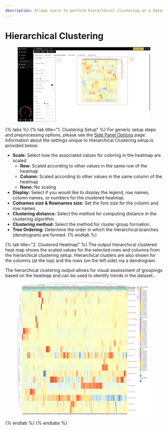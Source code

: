 ```yaml
---
description: Allows users to perform hierarchical clustering on a dataset.
---
```


# Hierarchical Clustering

<figure><img src="../../.gitbook/assets/Discovery_Clustering_Main-maxcompress-annotated.png" alt=""><figcaption></figcaption></figure>

{% tabs %}
{% tab title="1. Clustering Setup" %}
For generic setup steps and preprocessing options, please see the [Side Panel Options](side-panel-options.md) page. Information about the settings unique to Hierarchical Clustering setup is provided below:

* **Scale:** Select how the associated values for coloring in the heatmap are scaled
  * **Row:** Scaled according to other values in the same row of the heatmap
  * **Column:** Scaled according to other values in the same column of the heatmap
  * **None:** No scaling
* **Display:** Select if you would like to display the legend, row names, column names, or numbers for the clustered heatmap.
* **Colnames size & Rownames size:** Set the font size for the column and row names
* **Clustering distance:** Select the method for computing distance in the clustering algorithm.
* **Clustering method:** Select the method for cluster group formation.
* **Tree Ordering:** Determine the order in which the hierarchical branches (dendrogram) are formed.
{% endtab %}

{% tab title="2. Clustered Heatmap" %}
The output hierarchical clustered heat map shows the scaled values for the selected rows and columns from the hierarchical clustering setup. Hierarchical clusters are also shown for the columns (at the top) and the rows (on the left side) via a dendrogram.

The hierarchical clustering output allows for visual assessment of groupings based on the heatmap and can be used to identify trends in the dataset..

<figure><img src="../../.gitbook/assets/CusteredHeatmap.png" alt=""><figcaption></figcaption></figure>
{% endtab %}
{% endtabs %}
